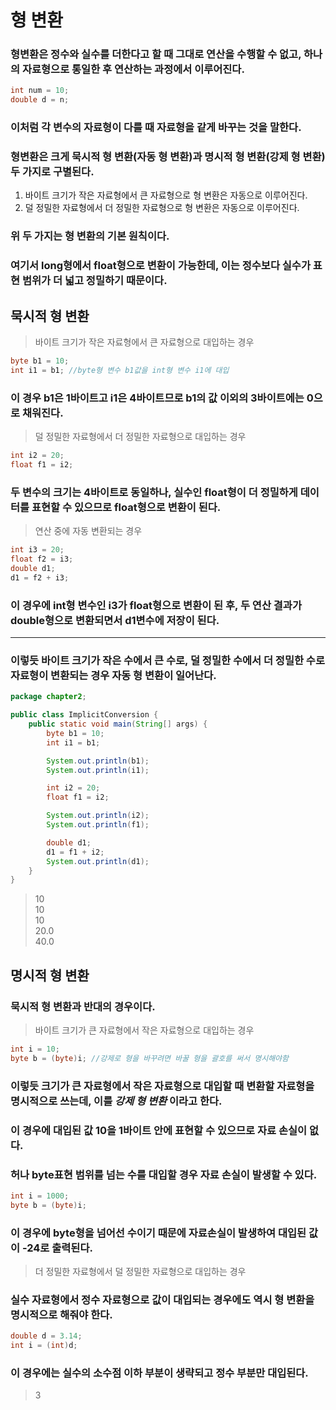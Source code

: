 # 형 변환
### 형변환은 정수와 실수를 더한다고 할 때 그대로 연산을 수행할 수 없고, 하나의 자료형으로 통일한 후 연산하는 과정에서 이루어진다.
```java
int num = 10;
double d = n;
```
### 이처럼 각 변수의 자료형이 다를 때 자료형을 같게 바꾸는 것을 말한다.
### 형변환은 크게 묵시적 형 변환(자동 형 변환)과 명시적 형 변환(강제 형 변환)두 가지로 구별된다.
1. 바이트 크기가 작은 자료형에서 큰 자료형으로 형 변환은 자동으로 이루어진다.
2. 덜 정밀한 자료형에서 더 정밀한 자료형으로 형 변환은 자동으로 이루어진다.
### 위 두 가지는 형 변환의 기본 원칙이다.
### 여기서 long형에서 float형으로 변환이 가능한데, 이는 정수보다 실수가 표현 범위가 더 넓고 정밀하기 때문이다.
## 묵시적 형 변환
> 바이트 크기가 작은 자료형에서 큰 자료형으로 대입하는 경우
```java
byte b1 = 10;
int i1 = b1; //byte형 변수 b1값을 int형 변수 i1에 대입
```
### 이 경우 b1은 1바이트고 i1은 4바이트므로 b1의 값 이외의 3바이트에는 0으로 채워진다.
> 덜 정밀한 자료형에서 더 정밀한 자료형으로 대입하는 경우
```java
int i2 = 20;
float f1 = i2;
```
### 두 변수의 크기는 4바이트로 동일하나, 실수인 float형이 더 정밀하게 데이터를 표현할 수 있으므로 float형으로 변환이 된다.
> 연산 중에 자동 변환되는 경우
```java
int i3 = 20;
float f2 = i3;
double d1;
d1 = f2 + i3;
```
### 이 경우에 int형 변수인 i3가 float형으로 변환이 된 후, 두 연산 결과가 double형으로 변환되면서 d1변수에 저장이 된다.
---
### 이렇듯 바이트 크기가 작은 수에서 큰 수로, 덜 정밀한 수에서 더 정밀한 수로 자료형이 변환되는 경우 자동 형 변환이 일어난다.
```java
package chapter2;

public class ImplicitConversion {
    public static void main(String[] args) {
        byte b1 = 10;
        int i1 = b1;

        System.out.println(b1);
        System.out.println(i1);

        int i2 = 20;
        float f1 = i2;

        System.out.println(i2);
        System.out.println(f1);

        double d1;
        d1 = f1 + i2;
        System.out.println(d1);
    }
}
```
> 10\
10\
10\
20.0\
40.0
## 명시적 형 변환
### 묵시적 형 변환과 반대의 경우이다.
> 바이트 크기가 큰 자료형에서 작은 자료형으로 대입하는 경우
```java
int i = 10;
byte b = (byte)i; //강제로 형을 바꾸려면 바꿀 형을 괄호를 써서 명시해야함
```
### 이렇듯 크기가 큰 자료형에서 작은 자료형으로 대입할 때 변환할 자료형을 명시적으로 쓰는데, 이를 _강제 형 변환_ 이라고 한다.
### 이 경우에 대입된 값 10을 1바이트 안에 표현할 수 있으므로 자료 손실이 없다.
### 허나 byte표현 범위를 넘는 수를 대입할 경우 자료 손실이 발생할 수 있다.
```java
int i = 1000;
byte b = (byte)i;
```
### 이 경우에 byte형을 넘어선 수이기 때문에 자료손실이 발생하여 대입된 값이 -24로 출력된다.
> 더 정밀한 자료형에서 덜 정밀한 자료형으로 대입하는 경우
### 실수 자료형에서 정수 자료형으로 값이 대입되는 경우에도 역시 형 변환을 명시적으로 해줘야 한다.
```java
double d = 3.14;
int i = (int)d;
```
### 이 경우에는 실수의 소수점 이하 부분이 생략되고 정수 부분만 대입된다.
> 3